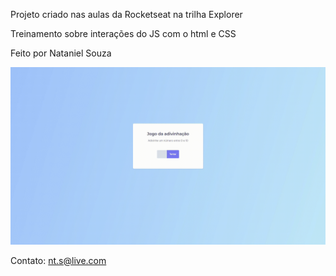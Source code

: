 Projeto criado nas aulas da Rocketseat na trilha Explorer

Treinamento sobre interações do JS com o html e CSS

Feito por Nataniel Souza

![preview](image/preview.gif)

Contato: nt.s@live.com